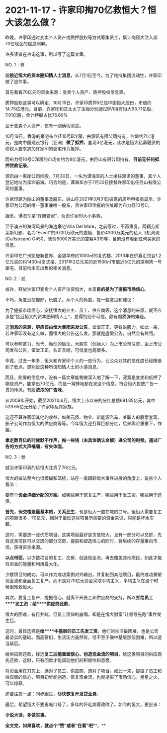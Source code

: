 # 2021-11-17 - 许家印掏70亿救恒大？恒大该怎么做？

昨晚，许家印通过变卖个人资产或质押股权等方式筹集资金，累计向恒大注入超70亿现金的信息刷屏。

许多读者在咨询这事，所以写了这篇文章。

NO. 1｜壹

据**接近恒大的资本圈知情人士消息**，从7月1日至今，为了维持集团流动性，许家印做了这件事。

首先看看70亿元的资金来源：变卖个人资产、质押股权信息等。

质押股权这事可以确定，10月15日，许家印质押5亿股中国恒大股份，市值约14.75亿港元。目前，许家印和其太太丁玉梅分别通过BVI持有恒大93.71亿股、7.91亿股，合计持股占比76.69%

至于变卖个人资产，仅有一则确切消息。

10月19日，香港的豪宅布立径10号B洋房，由源讯有限公司持有，估值约7亿港元，是向中国建设银行（亚洲）**做了抵押**，套现3亿港元，此次是恒大私募融资的债权人要求追加许家印的豪宅作为抵押。

而布力径10号C洋房的市场价约为8亿港元，由巨山有限公司持有，**目前无任何抵押贷款记录**。

源讯由一离岸公司控股。7月30日，一名为谭海军的人士接任源讯的董事，其个人登记地址为深圳前海。巧合的是，谭海军亦于7月30日接替许家印出任巨山有限公司的董事。

许家印原为巨山的董事及股东。巨山在2021年3月31日披露的周年申报表显示，许家印为公司的唯一董事兼唯一股东，且许家印申报的住址即为布力径10号C。

据悉，谭海军是“许府管家”，负责许家印大小事务。

至于澳洲的海湾风景的海边豪宅Villa Del Mare，之前写过，不再重复。两辆劳斯莱斯幻影、名为“Event”的6700万欧元的游艇、售价4300万美元的私人飞机湾流(Gulfstream) G450、售价9000万美元的空客A319等，目前没有看到任何买家的信息。

许家印在广州凯旋新世界、金碧华府约1000㎡的复式楼、2013年在侨鑫汇悦台1.2亿元买的约1400㎡复式楼、2017年2亿元买的近1500㎡市值近5亿元的深圳湾一号豪宅，目前均未有出售的相关消息。

NO. 2｜贰

或许，释放许家印变卖个人资产注资恒大，本意**目的是为了提振市场信心**。

不巧，角度没把握好，玩脱了。从个人的角度，提一些意见和建议：

为了提振市场信心，安抚恒大的业主、员工、供应商等，这个消息的来源，就不应该是“接近恒大的资本圈知情人士”，显得特别不可信，颇有烟雾弹的嫌疑。

这**消息的来源，更应该由恒大集团来发公告**，堂堂正正，更有说服力。如此一来，若许家印没有这么做，而恒大的公告这么发，那就是虚假公告，自然会有处罚。

可以参照富力、当代、融创的做法，大股东（创始人）向上市公司注资，由上市公司发布公告，堂堂正正，名正言顺，可信度也高很多。

毕竟，过去一年多，恒大和许家印个人的一些行为，让公众对其的信任度已经降低到了低点，更别说这种所谓知情人士的小道消息。

而且，刷屏的信息中，没有一篇文章能稍微深入地了解一下，究竟是变卖和抵押了哪些资产，能拿出70亿元，而是一窝蜂地都在发这个信息，符合恒大投放广告一贯的作风，有股**浓浓的广告味**。

从2009年开始，截至2021年6月，恒大上市以来的分红总额691.85亿元，其中529.65亿元分给了许家印及其家族。

这还不算许家印其他的收益，如美元债、物业、新能源汽车、关联人的股票套现、影子公司作为恒大的供应商等等。今年恒大还打算巨额分红，后来舆论重重下，作罢。

**拿走数百亿的时候默不作声，掏一些钱（未具体确认金额）进公司的时候，通过广告的方式大声嚷嚷，有失体面**。

NO. 3｜叁

就当许家印真的给恒大注资了70亿元。

恒大的做法至今也很模糊和笼统，站在一直跟踪恒大事件进展的角度上，说些个人看法：

要有个**资金详细分配的方案**。如哪些用于恢复生产，哪些用于发工资，哪些用于还债。

**首先，保交楼是最基本的，关系民生**，也是恒大一直在喊的口号。但恒大需要复工的项目很多，70亿元，相对于撬动这些项目所需要的资金来说，只能是杯水车薪。

这时，需要选一些优质项目，这类项目最好是货值较大，且有一部分可以交房，先将这类项目可以交房的部分交房，提振和塑造信心的同时，将后续的存量推向市场，获得资金来源。

**以点带面**，以少数项目的复工、交房、创造现金流，再去覆盖其他项目，如此才能将资金的能量和利用最大化。

少数项目的成功，可以作为成功案例对外输出，并复制到其他项目，最终成功重塑现金流和全面复工复产。而不是对70亿元资金采取平均主义，平均主义在这个时候很难救恒大。

其次，要复工复产，提振信心，就离不开员工和供应商的支持，所以要**给员工****发工资**；**给****供应商还款**。

恒大的困难，有目共睹。但员工信仰的崩塌，却是在恒大财富“让领导先跑”事件发生后。

这时，最佳选择是**给****中基层的员工先发工资**，他们的生活最困难，也是公司最坚实的基础。而高管们，生活压力虽然有，但不至于像中基层那般困难，所以适当延后。

给供应商还款，择选**复工后能重塑信心、创造现金流的项目**，给这类项目的供应商先还款，这时，只有回款才能调动他们的积极性和意愿。

将资金用在刀刃上，选对了员工、供应商，选对了项目。如此一来，提振了员工和供应商的信心，项目初步能创造、恢复现金流，也就提振了市场信心，星星之火，可以燎原。

还要注意一点：同步跟进，**尽快恢复开发贷业务**。

最后，希望恒大不要再喊口号了，多年的坏毛病得改改了。如今的恒大，更应该：

**少说大话，多做实事。**

**全文完，如果喜欢，就点个“赞”或者“在看”吧****。**
